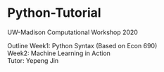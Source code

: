 # Python-Tutorial
UW-Madison Computational Workshop 2020

Outline
	Week1: Python Syntax (Based on Econ 690)  
	Week2: Machine Learning in Action  
Tutor: Yepeng Jin 
